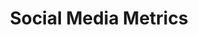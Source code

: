 ---
# This topic lives at
# https://digital.gov/topics/social-media-metrics

# Topic Title
title: "Social Media Metrics"

# description — keep it short and clear
summary: ""

# Weight
weight: 1

# For more information on managing topics,
# see https://github.com/GSA/digitalgov.gov/wiki/topics
---